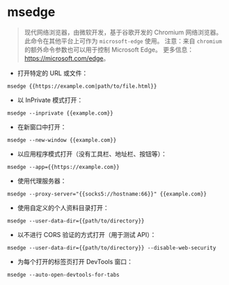 # msedge

> 现代网络浏览器，由微软开发，基于谷歌开发的 Chromium 网络浏览器。
> 此命令在其他平台上可作为 `microsoft-edge` 使用。
> 注意：来自 `chromium` 的额外命令参数也可以用于控制 Microsoft Edge。
> 更多信息：<https://microsoft.com/edge>。

- 打开特定的 URL 或文件：

`msedge {{https://example.com|path/to/file.html}}`

- 以 InPrivate 模式打开：

`msedge --inprivate {{example.com}}`

- 在新窗口中打开：

`msedge --new-window {{example.com}}`

- 以应用程序模式打开（没有工具栏、地址栏、按钮等）：

`msedge --app={{https://example.com}}`

- 使用代理服务器：

`msedge --proxy-server="{{socks5://hostname:66}}" {{example.com}}`

- 使用自定义的个人资料目录打开：

`msedge --user-data-dir={{path/to/directory}}`

- 以不进行 CORS 验证的方式打开（用于测试 API）：

`msedge --user-data-dir={{path/to/directory}} --disable-web-security`

- 为每个打开的标签页打开 DevTools 窗口：

`msedge --auto-open-devtools-for-tabs`
